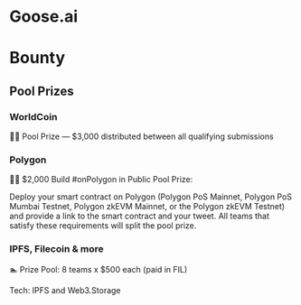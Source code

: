 # Goose.ai

# Bounty

## Pool Prizes

### WorldCoin

🏊‍♂️ Pool Prize — $3,000 distributed between all qualifying submissions

### Polygon

🏊‍♂️ $2,000 Build #onPolygon in Public Pool Prize:

Deploy your smart contract on Polygon (Polygon PoS Mainnet, Polygon PoS Mumbai Testnet, Polygon zkEVM Mainnet, or the Polygon zkEVM Testnet) and provide a link to the smart contract and your tweet. All teams that satisfy these requirements will split the pool prize.

### IPFS, Filecoin & more

🏊 Prize Pool: 8 teams x $500 each (paid in FIL)

Tech: IPFS and Web3.Storage


